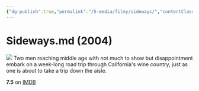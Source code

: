 ```yaml
---
{"dg-publish":true,"permalink":"/5-media/filmy/sideways/","contentClasses":"movie","tags":["to-watch","фильм","#Comedy","#Drama","#Romance"]}
---
```


# Sideways.md (2004)
![](https://m.media-amazon.com/images/M/MV5BMTU0Mjg3MzkxOV5BMl5BanBnXkFtZTYwNDU1OTY3._V1_SX300.jpg)
Two men reaching middle age with not much to show but disappointment embark on a week-long road trip through California's wine country, just as one is about to take a trip down the aisle.

**7.5** on [IMDB](https://www.imdb.com/title/tt0375063)
